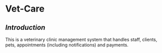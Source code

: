 # Vet-Care

## _Introduction_

This is a veterinary clinic management system that handles staff, clients, pets, appointments (including notifications) and payments.

